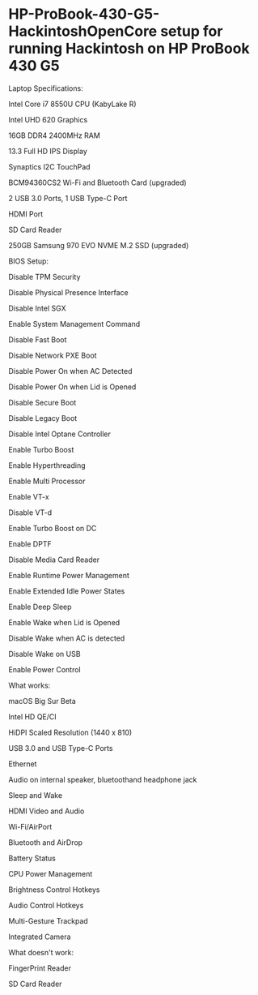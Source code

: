 # HP-ProBook-430-G5-HackintoshOpenCore setup for running Hackintosh on HP ProBook 430 G5

Laptop Specifications:

Intel Core i7 8550U CPU (KabyLake R)

Intel UHD 620 Graphics

16GB DDR4 2400MHz RAM

13.3 Full HD IPS Display

Synaptics I2C TouchPad

BCM94360CS2 Wi-Fi and Bluetooth Card (upgraded)

2 USB 3.0 Ports, 1 USB Type-C Port

HDMI Port

SD Card Reader

250GB Samsung 970 EVO NVME M.2 SSD (upgraded)

BIOS Setup:

Disable TPM Security

Disable Physical Presence Interface

Disable Intel SGX

Enable System Management Command

Disable Fast Boot

Disable Network PXE Boot

Disable Power On when AC Detected

Disable Power On when Lid is Opened

Disable Secure Boot

Disable Legacy Boot

Disable Intel Optane Controller

Enable Turbo Boost

Enable Hyperthreading

Enable Multi Processor

Enable VT-x

Disable VT-d

Enable Turbo Boost on DC

Enable DPTF

Disable Media Card Reader

Enable Runtime Power Management

Enable Extended Idle Power States

Enable Deep Sleep


Enable Wake when Lid is Opened

Disable Wake when AC is detected

Disable Wake on USB

Enable Power Control

What works:

macOS Big Sur Beta

Intel HD QE/CI

HiDPI Scaled Resolution (1440 x 810)

USB 3.0 and USB Type-C Ports

Ethernet


Audio on internal speaker, bluetoothand headphone jack

Sleep and Wake

HDMI Video and Audio

Wi-Fi/AirPort

Bluetooth and AirDrop

Battery Status

CPU Power Management

Brightness Control Hotkeys

Audio Control Hotkeys

Multi-Gesture Trackpad

Integrated Camera

What doesn't work:

FingerPrint Reader

SD Card Reader

